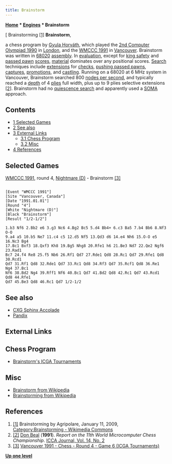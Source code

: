 ```yaml
---
title: Brainstorm
---
```

**[Home](Home "Home") * [Engines](Engines "Engines") * Brainstorm**

\[ Brainstorming <a id="cite-note-1" href="#cite-ref-1">[1]</a>
**Brainstorm**,

a chess program by [Gyula Horváth](Gyula_Horv%C3%A1th "Gyula Horváth"), which played the [2nd Computer Olympiad 1990](2nd_Computer_Olympiad#Chess "2nd Computer Olympiad") in [London](https://en.wikipedia.org/wiki/London), and the [WMCCC 1991](WMCCC_1991 "WMCCC 1991") in [Vancouver](https://en.wikipedia.org/wiki/Vancouver). Brainstorm was written in [68020](68020 "68020") [assembly](Assembly "Assembly"). In [evaluation](Evaluation "Evaluation"), except for [king safety](King_Safety "King Safety") and [passed pawn](Passed_Pawn "Passed Pawn") [scores](Score "Score"), [material](Material "Material") dominates over any positional scores. [Search](Search "Search") techniques include [extensions](Extensions "Extensions") for [checks](Check_Extensions "Check Extensions"), [pushing passed pawns](Passed_Pawn_Extensions "Passed Pawn Extensions"), [captures](Capture_Extensions "Capture Extensions"), [promotions](Promotions "Promotions"), and [castling](Castling "Castling"). Running on a 68020 at 6 MHz system in Vancouver, Brainstorm searched 800 [nodes per second](Nodes_per_Second "Nodes per Second"), and typically reached a [depth](Depth "Depth") of 4 [plies](Ply "Ply") full width, plus up to 9 plies selective extensions <a id="cite-note-2" href="#cite-ref-2">[2]</a>. Brainstorm had no [quiescence search](Quiescence_Search "Quiescence Search") and apparently used a [SOMA](SOMA#SOMAALGO "SOMA") approach.

## Contents

- [1 Selected Games](#selected-games)
- [2 See also](#see-also)
- [3 External Links](#external-links)
  - [3.1 Chess Program](#chess-program)
  - [3.2 Misc](#misc)
- [4 References](#references)

## Selected Games

[WMCCC 1991](WMCCC_1991 "WMCCC 1991"), round 4, [Nightmare (D)](Nightmare_GER "Nightmare GER") - Brainstorm <a id="cite-note-3" href="#cite-ref-3">[3]</a>

```

[Event "WMCCC 1991"]
[Site "Vancouver, Canada"]
[Date "1991.01.01"]
[Round "4"]
[White "Nightmare (D)"]
[Black "Brainstorm"]
[Result "1/2-1/2"]

1.b3 Nf6 2.Bb2 e6 3.g3 Nc6 4.Bg2 Bc5 5.d4 Bb4+ 6.c3 Ba5 7.b4 Bb6 8.Nf3 O-O
9.a4 a5 10.b5 Ne7 11.c4 c5 12.d5 Nf5 13.Qd3 d6 14.e4 Nh6 15.O-O e5 16.Nc3 Bg4 
17.Bc1 Bxf3 18.Qxf3 Kh8 19.Bg5 Nhg8 20.Rfe1 h6 21.Be3 Nd7 22.Qe2 Ngf6 23.Rad1 
Bc7 24.f4 Re8 25.f5 Nb6 26.Rf1 Qd7 27.Rde1 Qd8 28.Rc1 Qd7 29.Rfe1 Qd8 30.Rcd1 
Qd7 31.Rf1 Qd8 32.Rde1 Qd7 33.Rc1 Qd8 34.Rf3 Qd7 35.Rcf1 Qd8 36.Re1 Ng4 37.Bc1 
Nf6 38.Bd2 Ng4 39.Rff1 Nf6 40.Bc1 Qd7 41.Bd2 Qd8 42.Rc1 Qd7 43.Rcd1 Qd8 44.Rfe1 
Qd7 45.Be3 Qd8 46.Rc1 Qd7 1/2-1/2 

```

## See also

- [CXG Sphinx Accolade](CXG_Sphinx#H8 "CXG Sphinx")
- [Pandix](Pandix "Pandix")

## External Links

## Chess Program

- [Brainstorm's ICGA Tournaments](https://www.game-ai-forum.org/icga-tournaments/program.php?id=310)

## Misc

- [Brainstorm from Wikipedia](https://en.wikipedia.org/wiki/Brainstorm)
- [Brainstorming from Wikipedia](https://en.wikipedia.org/wiki/Brainstorming)

## References

1. <a id="cite-ref-1" href="#cite-note-1">[1]</a> Brainstorming by Agripolare, January 11, 2009, [Category:Brainstorming - Wikimedia Commons](http://commons.wikimedia.org/wiki/Category:Brainstorming)
1. <a id="cite-ref-2" href="#cite-note-2">[2]</a> [Don Beal](Don_Beal "Don Beal") (**1991**). *Report on the 11th World Microcomputer Chess Championship*. [ICCA Journal, Vol. 14, No. 2](ICGA_Journal#14_2 "ICGA Journal")
1. <a id="cite-ref-3" href="#cite-note-3">[3]</a> [Vancouver 1991 - Chess - Round 4 - Game 6 (ICGA Tournaments)](https://www.game-ai-forum.org/icga-tournaments/round.php?tournament=59&round=4&id=6)

**[Up one level](Engines "Engines")**

